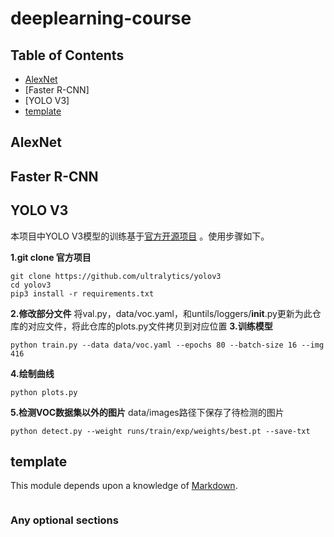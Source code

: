 # deeplearning-course

## Table of Contents

- [AlexNet](#AlexNet)
- [Faster R-CNN]
- [YOLO V3]
- [template](#template)


## AlexNet

## Faster R-CNN

## YOLO V3
本项目中YOLO V3模型的训练基于[官方开源项目](https://github.com/ultralytics/yolov3) 。使用步骤如下。

**1.git clone 官方项目**

```
git clone https://github.com/ultralytics/yolov3
cd yolov3
pip3 install -r requirements.txt
```
**2.修改部分文件**
将val.py，data/voc.yaml，和untils/loggers/__init__.py更新为此仓库的对应文件，将此仓库的plots.py文件拷贝到对应位置
**3.训练模型**
```
python train.py --data data/voc.yaml --epochs 80 --batch-size 16 --img 416
```

**4.绘制曲线**
```
python plots.py
```
**5.检测VOC数据集以外的图片**
data/images路径下保存了待检测的图片
```
python detect.py --weight runs/train/exp/weights/best.pt --save-txt
```

## template

This module depends upon a knowledge of [Markdown]().

```
```

### Any optional sections



